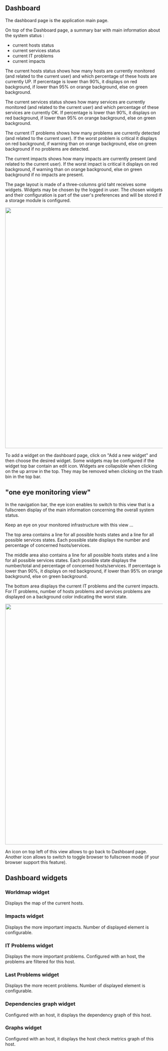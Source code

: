 ## Dashboard

The dashboard page is the application main page.

On top of the Dashboard page, a summary bar with main information about the system status : 
 - current hosts status
 - current services status
 - current IT problems
 - current impacts

The current hosts status shows how many hosts are currently monitored (and related to the current user) and which percentage of these hosts are currently UP. If percentage is lower than 90%, it displays on red background, if lower than 95% on orange background, else on green background.

The current services status shows how many services are currently monitored (and related to the current user) and which percentage of these services are currently OK. If percentage is lower than 90%, it displays on red background, if lower than 95% on orange background, else on green background.

The current IT problems shows how many problems are currently detected (and related to the current user). If the worst problem is critical it displays on red background, if warning than on orange background, else on green background if no problems are detected.

The current impacts shows how many impacts are currently present (and related to the current user). If the worst impact is critical it displays on red background, if warning than on orange background, else on green background if no impacts are present.



The page layout is made of a three-columns grid taht receives some widgets. Widgets may be chosen by the logged in user. The chosen widgets and their configuration is part of the user's preferences and will be stored if a storage module is configured.

 <img src="https://raw.githubusercontent.com/wiki/shinken-monitoring/mod-webui/02.jpg" width="768">

 To add a widget on the dashboard page, click on "Add a new widget" and then choose the desired widget. Some widgets may be configured if the widget top bar contain an edit icon. Widgets are collapsible when clicking on the up arrow in the top. They may be removed when clicking on the trash bin in the top bar.


## "one eye monitoring view"

 In the navigation bar, the eye icon enables to switch to this view that is a fullscreen display of the main information concerning the overall system status.

 Keep an eye on your monitored infrastructure with this view ...

 The top area contains a line for all possible hosts states and a line for all possible services states. Each possible state displays the number and percentage of concerned hsots/services.

 The middle area also contains a line for all possible hosts states and a line for all possible services states. Each possible state displays the number/total and percentage of concerned hosts/services. If percentage is lower than 90%, it displays on red background, if lower than 95% on orange background, else on green background.

 The bottom area displays the current IT problems and the current impacts. For IT problems, number of hosts problems and services problems are displayed on a background color indicating the worst state.

<img src="https://raw.githubusercontent.com/wiki/shinken-monitoring/mod-webui/32.jpg" width="768">

An icon on top left of this view allows to go back to Dashboard page. Another icon allows to switch to toggle browser to fullscreen mode (if your browser support this feature).



## Dashboard widgets

### Worldmap widget
 Displays the map of the current hosts.

### Impacts widget
 Displays the more important impacts. Number of displayed element is configurable.

### IT Problems widget
 Displays the more important problems. Configured with an host, the problems are filtered for this host.

### Last Problems widget
 Displays the more recent problems. Number of displayed element is configurable.

### Dependencies graph widget
 Configured with an host, it displays the dependency graph of this host.

### Graphs widget
 Configured with an host, it displays the host check metrics graph of this host.


